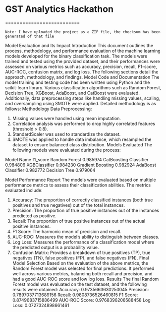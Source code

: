 # GST Analytics Hackathon
==========================

`Note: I have uploaded the project as a ZIP file, the checksum has been generated of that file `

Model Evaluation and Its Impact
Introduction
This document outlines the process, methodology, and performance evaluation of the machine learning models developed for the binary classification task. The models were trained and tested using the provided dataset, and their performances were assessed on various metrics such as accuracy, precision, recall, F1-score, AUC-ROC, confusion matrix, and log loss. The following sections detail the approach, methodology, and findings.
Model Code and Documentation
The model training and testing code has been written using Python and the scikit-learn library. Various classification algorithms such as Random Forest, Decision Tree, XGBoost, AdaBoost, and CatBoost were evaluated. Additionally, data preprocessing steps like handling missing values, scaling, and oversampling using SMOTE were applied. Detailed methodology is as follows:
Methodology
Data Preprocessing:
1. Missing values were handled using mean imputation.
2. Correlation analysis was performed to drop highly correlated features (threshold > 0.8).
3. StandardScaler was used to standardize the dataset.
4. SMOTE was applied to handle data imbalance, which resampled the dataset to ensure balanced class distribution.
Models Evaluated
The following models were evaluated during the process:
            
Model Name   	f1_score
Random Forest	0.985974
CatBoosting Classifier	0.984806
XGBClassifier	0.984230
Gradient Boosting   	0.982924
AdaBoost Classifier   	0.982772
Decision Tree  	0.979064


Model Performance Report
The models were evaluated based on multiple performance metrics to assess their classification abilities. The metrics evaluated include:
1. Accuracy: The proportion of correctly classified instances (both true positives and true negatives) out of the total instances.
2. Precision: The proportion of true positive instances out of the instances predicted as positive.
3. Recall: The proportion of true positive instances out of the actual positive instances.
4. F1 Score: The harmonic mean of precision and recall.
5. AUC-ROC: Measures the model’s ability to distinguish between classes.
6. Log Loss: Measures the performance of a classification model where the predicted output is a probability value.
7. Confusion Matrix: Provides a breakdown of true positives (TP), true negatives (TN), false positives (FP), and false negatives (FN).
Final Model Selection
Based on the evaluation of the above metrics, the Random Forest model was selected for final predictions. It performed well across various metrics, balancing both recall and precision, and had a good AUC-ROC score and low log loss.
Results
The final Random Forest model was evaluated on the test dataset, and the following results were obtained:
Accuracy: 0.9735663630250045
Precision: 0.7897037713689156
Recall: 0.9808736526460815
F1 Score: 0.8749683715886499
AUC-ROC Score: 0.9768396208588458
Log Loss: 0.0727324898661461
 

